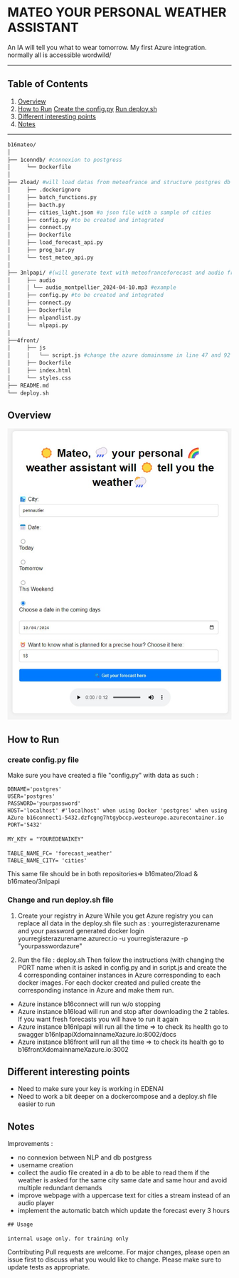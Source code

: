# MATEO YOUR PERSONAL WEATHER ASSISTANT

An IA will tell you what to wear tomorrow.
My first Azure integration.
normally all is accessible wordwild/

---

## Table of Contents

1. [Overview](#overview)
2. [How to Run](#how-to-run)
   [Create the config.py](#create-config.py-file)
   [Run deploy.sh](#change-and-run-deploy.sh-file)
3. [Different interesting points](#different-interesting-points)
4. [Notes](#notes)

---

```bash
b16mateo/
│
├── 1conndb/ #connexion to postgress
│     └── Dockerfile
│
├── 2load/ #will load datas from meteofrance and structure postgres db
│     ├── .dockerignore
│     ├── batch_functions.py
│     ├── bacth.py
│     ├── cities_light.json #a json file with a sample of cities
│     ├── config.py #to be created and integrated
│     ├── connect.py
│     ├── Dockerfile
│     ├── load_forecast_api.py
│     ├── prog_bar.py
│     └── test_meteo_api.py
│
├── 3nlpapi/ #(will generate text with meteofranceforecast and audio from text
│     ├── audio
│     │ └── audio_montpellier_2024-04-10.mp3 #example
│     ├── config.py #to be created and integrated
│     ├── connect.py
│     ├── Dockerfile
│     ├── nlpandlist.py
│     └── nlpapi.py
│
├──4front/
│     ├── js
│     │   └── script.js #change the azure domainname in line 47 and 92
│     ├── Dockerfile
│     ├── index.html
│     └── styles.css
├── README.md
└── deploy.sh

```

## Overview

![webpage of your Mateo assistant](b16mateo/4front/mateo_webpage.jpg)

## How to Run

### create config.py file

Make sure you have created a file "config.py" with data as such :

```
DBNAME='postgres'
USER='postgres'
PASSWORD='yourpassword'
HOST='localhost' #'localhost' when using Docker 'postgres' when using AZure b16connect1-5432.dzfcgng7htgybccp.westeurope.azurecontainer.io
PORT='5432'

MY_KEY = "YOUREDENAIKEY"

TABLE_NAME_FC= 'forecast_weather'
TABLE_NAME_CITY= 'cities'
```

This same file should be in both repositories=>
b16mateo/2load & b16mateo/3nlpapi

### Change and run deploy.sh file

1. Create your registry in Azure
   While you get Azure registry you can replace all data in the deploy.sh file such as : yourregisterazurename and your password generated
   docker login yourregisterazurename.azurecr.io -u yourregisterazure -p "yourpasswordazure"

2. Run the file : deploy.sh
   Then follow the instructions (with changing the PORT name when it is asked in config.py and in script.js and create the 4 corresponding container instances in Azure corresponding to each docker images.
   For each docker created and pulled create the corresponding instance in Azure and make them run.

- Azure instance b16connect will run w/o stopping
- Azure instance b16load will run and stop after downloading the 2 tables. If you want fresh forecasts you will have to run it again
- Azure instance b16nlpapi will run all the time => to check its health go to swagger b16nlpapiXdomainnameXazure.io:8002/docs
- Azure instance b16front will run all the time => to check its health go to b16frontXdomainnameXazure.io:3002

## Different interesting points

- Need to make sure your key is working in EDENAI
- Need to work a bit deeper on a dockercompose and a deploy.sh file easier to run

## Notes

Improvements :

- no connexion between NLP and db postgress
- username creation
- collect the audio file created in a db to be able to read them if the weather is asked for the same city same date and same hour and avoid multiple redundant demands
- improve webpage with a uppercase text for cities a stream instead of an audio player
- implement the automatic batch which update the forecast every 3 hours

```
## Usage

internal usage only. for training only
```

Contributing
Pull requests are welcome. For major changes, please open an issue first to discuss what you would like to change.
Please make sure to update tests as appropriate.
